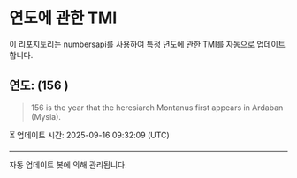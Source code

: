 
# 연도에 관한 TMI

이 리포지토리는 numbersapi를 사용하여 특정 년도에 관한 TMI를 자동으로 업데이트합니다.

## 연도: (156 )
> 156 is the year that the heresiarch Montanus first appears in Ardaban (Mysia).

⏳ 업데이트 시간: 2025-09-16 09:32:09 (UTC)

---
자동 업데이트 봇에 의해 관리됩니다.
